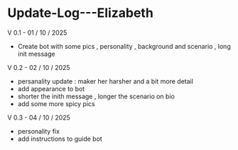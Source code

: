 # Update-Log---Elizabeth

V 0.1 - 01 / 10 / 2025
- Create bot with some pics , personality , background and scenario , long init message

V 0.2 - 02 / 10 / 2025 
- persanality update : maker her harsher and a bit more detail
- add appearance to bot
- shorter the inith message , longer the scenario on bio
- add some more spicy pics

V 0.3 - 04 / 10 / 2025 
- personality fix
- add instructions to guide bot
